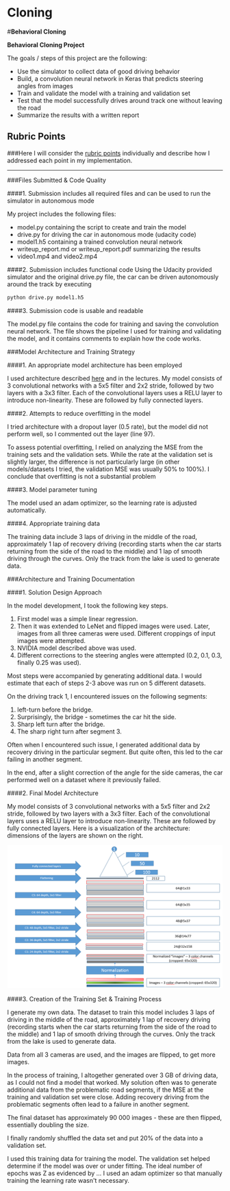 # Cloning
#**Behavioral Cloning** 


**Behavioral Cloning Project**

The goals / steps of this project are the following:
* Use the simulator to collect data of good driving behavior
* Build, a convolution neural network in Keras that predicts steering angles from images
* Train and validate the model with a training and validation set
* Test that the model successfully drives around track one without leaving the road
* Summarize the results with a written report


[//]: # (Image References)

[image1]: ./examples/placeholder.png "Model Visualization"
[image2]: ./examples/placeholder.png "Grayscaling"
[image3]: ./examples/placeholder_small.png "Recovery Image"
[image4]: ./examples/placeholder_small.png "Recovery Image"
[image5]: ./examples/placeholder_small.png "Recovery Image"
[image6]: ./examples/placeholder_small.png "Normal Image"
[image7]: ./examples/placeholder_small.png "Flipped Image"

## Rubric Points
###Here I will consider the [rubric points](https://review.udacity.com/#!/rubrics/432/view) individually and describe how I addressed each point in my implementation.  

---
###Files Submitted & Code Quality

####1. Submission includes all required files and can be used to run the simulator in autonomous mode

My project includes the following files:
* model.py containing the script to create and train the model
* drive.py for driving the car in autonomous mode (udacity code)
* model1.h5 containing a trained convolution neural network 
* writeup_report.md or writeup_report.pdf summarizing the results
* video1.mp4 and video2.mp4

####2. Submission includes functional code
Using the Udacity provided simulator and the original drive.py file, the car can be driven autonomously around the track by executing 
```sh
python drive.py model1.h5
```

####3. Submission code is usable and readable

The model.py file contains the code for training and saving the convolution neural network. The file shows the pipeline I used for training and validating the model, and it contains comments to explain how the code works.

###Model Architecture and Training Strategy

####1. An appropriate model architecture has been employed

I used architecture described [here](https://devblogs.nvidia.com/parallelforall/deep-learning-self-driving-cars/) and in the lectures. My model consists of 3 convolutional networks with a 5x5 filter and 2x2 stride, followed by two layers with a 3x3 filter. Each of the convolutional layers uses a RELU layer to introduce non-linearity. These are followed by fully connected layers.

####2. Attempts to reduce overfitting in the model

I tried architecture with a dropout layer (0.5 rate), but the model did not perform well, so I commented out the layer (line 97). 

To assess potential overfitting, I relied on analyzing the MSE from the training sets and the validation sets. While the rate at the validation set is slightly larger, the difference is not particularly large (in other models/datasets I tried, the validation MSE was usually 50% to 100%). I conclude that overfitting is not a substantial problem

####3. Model parameter tuning

The model used an adam optimizer, so the learning rate is adjusted automatically.

####4. Appropriate training data

The training data include 3 laps of driving in the middle of the road, approximately 1 lap of recovery driving (recording starts when the car starts returning from the side of the road to the middle) and 1 lap of smooth driving through the curves. Only the track from the lake is used to generate data.



###Architecture and Training Documentation

####1. Solution Design Approach

In the model development, I took the following key steps. 
1. First model was a simple linear regression.
2. Then it was extended to LeNet and flipped images were used. Later, images from all three cameras were used. Different croppings of input images were attempted.
3. NVIDIA model described above was used.
4. Different corrections to the steering angles were attempted (0.2, 0.1, 0.3, finally 0.25 was used).

Most steps were accompanied by generating additional data. I would estimate that each of steps 2-3 above was run on 5 different datasets.

On the driving track 1, I encountered issues on the following segments:
1. left-turn before the bridge.
2. Surprisingly, the bridge - sometimes the car hit the side.
3. Sharp left turn after the bridge.
4. The sharp right turn after segment 3.

Often when I encountered such issue, I generated additional data by recovery driving in the particular segment. But quite often, this led to the car failing in another segment.

In the end, after a slight correction of the angle for the side cameras, the car performed well on a dataset where it previously failed.


####2. Final Model Architecture

My model consists of 3 convolutional networks with a 5x5 filter and 2x2 stride, followed by two layers with a 3x3 filter. Each of the convolutional layers uses a RELU layer to introduce non-linearity. These are followed by fully connected layers.
Here is a visualization of the architecture: dimensions of the layers are shown on the right.

![alt text](https://github.com/MartinTomis/Cloning/blob/master/architecture.PNG "Architecture") 

####3. Creation of the Training Set & Training Process

I generate my own data. The dataset to train this model includes 3 laps of driving in the middle of the road, approximately 1 lap of recovery driving (recording starts when the car starts returning from the side of the road to the middle) and 1 lap of smooth driving through the curves. Only the track from the lake is used to generate data.

Data from all 3 cameras are used, and the images are flipped, to get more images.

In the process of training, I altogether generated over 3 GB of driving data, as I could not find a model that worked. My solution often was to generate additional data from the problematic road segments, if the MSE at the training and validation set were close. Adding recovery driving from the problematic segments often lead to a failure in another segment.

The final dataset has approximately 90 000 images - these are then flipped, essentially doubling the size.

I finally randomly shuffled the data set and put 20% of the data into a validation set. 

I used this training data for training the model. The validation set helped determine if the model was over or under fitting. The ideal number of epochs was Z as evidenced by ... I used an adam optimizer so that manually training the learning rate wasn't necessary.
